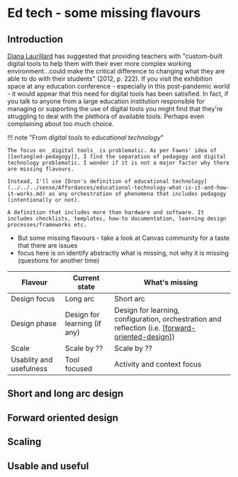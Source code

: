 <!--
 Copyright (C) 2023 David Jones
 
 This program is free software: you can redistribute it and/or modify
 it under the terms of the GNU Affero General Public License as
 published by the Free Software Foundation, either version 3 of the
 License, or (at your option) any later version.
 
 This program is distributed in the hope that it will be useful,
 but WITHOUT ANY WARRANTY; without even the implied warranty of
 MERCHANTABILITY or FITNESS FOR A PARTICULAR PURPOSE.  See the
 GNU Affero General Public License for more details.
 
 You should have received a copy of the GNU Affero General Public License
 along with this program.  If not, see <http://www.gnu.org/licenses/>.
-->

# Ed tech - some missing flavours

## Introduction

[Diana Laurillard](https://scholar.google.com/citations?user=9mNE6XUAAAAJ&hl=en) has suggested that providing teachers with "custom-built digital tools to help them with their ever more complex working environment...could make the critical difference to changing what they are able to do with their students" (2012, p. 222). If you visit the exhibition space at any education conference - especially in this post-pandemic world - it would appear that this need for digital tools has been satisfied. In fact, if you talk to anyone from a large education institution responsible for managing or supporting the use of digital tools you might find that they're struggling to deal with the plethora of available tools. Perhaps even complaining about too much choice.

!!! note "From _digital tools_ to _educational technology_"

    The focus on _digital tools_ is problematic. As per Fawns' idea of [[entangled-pedagogy]], I find the separation of pedagogy and digital technology problematic. I wonder if it is not a major factor why there are missing flavours. 

    Instead, I'll use [Dron's definition of educational technology](../../../sense/Affordances/educational-technology-what-is-it-and-how-it-works.md) as any orchestration of phenomena that includes pedagogy (intentionally or not). 
    
    A definition that includes more than hardware and software. It includes checklists, templates, how-to documentation, learning design processes/frameworks etc.
    


- But some missing flavours - take a look at Canvas community for a taste that there are issues
- focus here is on identify abstractly what is missing, not why it is missing (questions for another time)



| Flavour | Current state | What's missing |
| --- | --- | --- |
| Design focus | Long arc |  Short arc | 
| Design phase | Design for learning (if any) | Design for learning, configuration, orchestration and reflection (i.e. [[forward-oriented-design]]) | 
| Scale | Scale by ?? | Scale by ?? |
| Usablity and usefulness | Tool focused | Activity and context focus |

## Short and long arc design


## Forward oriented design


## Scaling

## Usable and useful



[//begin]: # "Autogenerated link references for markdown compatibility"
[forward-oriented-design]: ../../../sense/concepts/forward-oriented-design "Forward-oriented design"
[//end]: # "Autogenerated link references"